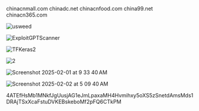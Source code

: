 chinacnmall.com
chinadc.net
chinacnfood.com
china99.net 
chinacn365.com


![usweed](https://github.com/user-attachments/assets/0d4aaa98-ae8e-4b76-8cc2-ed846c2138d1)

![ExploitGPTScanner](https://github.com/user-attachments/assets/00bfda95-e9fb-41b3-8a42-507132ff74f4)


![TFKeras2](https://github.com/user-attachments/assets/6c8e1f3c-c22c-4288-8ffd-074f2f5c0b58)


![2](https://github.com/user-attachments/assets/54cc683c-4795-40fd-b1f3-a2a54fe0933b)

![Screenshot 2025-02-01 at 9 33 40 AM](https://github.com/user-attachments/assets/65e23217-fab6-498a-8efd-2af148639cbe)

![Screenshot 2025-02-02 at 5 09 40 AM](https://github.com/user-attachments/assets/ff268042-49b5-4a41-9898-b03d13a6ff47)

4ATEfHsMb1MNkfJgUusjAG1eJmLpaxaMH4Hvmihxy5oXS5zSnetdAmsMds1DRAjTSxXcaFstuDVKEBskeboMf2pFQ6CTkPM
